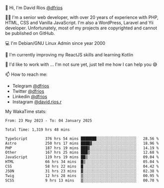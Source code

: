 👋 Hi, I'm David Rios [@dfrios](https://github.com/dfrios)

👨‍💻 I'm a senior web developer, with over 20 years of experience with PHP, HTML, CSS and Vanilla JavaScript. I'm also a WordPress, Laravel and Yii developer. Unfortunately, most of my projects are copyrighted and cannot be published on GitHub.

💻 I'm Debian/GNU Linux Admin since year 2000

🌱 I'm currently improving my ReactJS skills and learning Kotlin

💞️ I'd like to work with ... I'm not sure yet, just tell me how I can help you 😅


📫 How to reach me:
* Telegram [@dfrios](https://t.me/dfrios)
* Twitter [@dfrios](https://twitter.com/dfrios)
* Linkedin [@dfrios](https://linkedin.com/in/dfrios)
* Instagram [@david.rios.r](https://instagram.com/david.rios.r)



My WakaTime stats:
<!--START_SECTION:waka-->

```txt
From: 23 May 2023 - To: 04 January 2025

Total Time: 1,319 hrs 48 mins

TypeScript        376 hrs 54 mins ███████░░░░░░░░░░░░░░░░░░   28.56 %
Astro             250 hrs 17 mins ████▓░░░░░░░░░░░░░░░░░░░░   18.96 %
PHP               187 hrs 19 mins ███▓░░░░░░░░░░░░░░░░░░░░░   14.19 %
Other             167 hrs 25 mins ███▒░░░░░░░░░░░░░░░░░░░░░   12.68 %
JavaScript        119 hrs 19 mins ██▒░░░░░░░░░░░░░░░░░░░░░░   09.04 %
HTML              66 hrs 34 mins  █▒░░░░░░░░░░░░░░░░░░░░░░░   05.04 %
CSS               58 hrs 22 mins  █░░░░░░░░░░░░░░░░░░░░░░░░   04.42 %
JSON              31 hrs 23 mins  ▓░░░░░░░░░░░░░░░░░░░░░░░░   02.38 %
Twig              12 hrs 28 mins  ▒░░░░░░░░░░░░░░░░░░░░░░░░   00.95 %
SCSS              9 hrs 13 mins   ▒░░░░░░░░░░░░░░░░░░░░░░░░   00.70 %
```

<!--END_SECTION:waka-->
